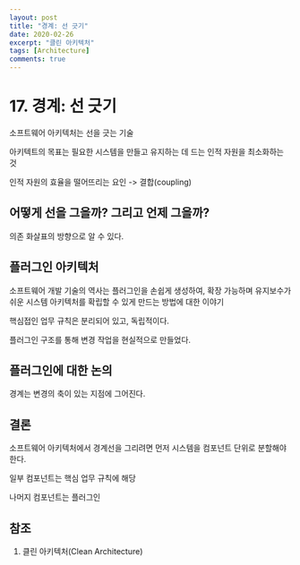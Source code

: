 ```yaml
---
layout: post
title: "경계: 선 긋기"
date: 2020-02-26
excerpt: "클린 아키텍처"
tags: [Architecture]
comments: true
---
```


# 17. 경계: 선 긋기

소프트웨어 아키텍처는 선을 긋는 기술

아키텍트의 목표는 필요한 시스템을 만들고 유지하는 데 드는 인적 자원을 최소화하는 것

인적 자원의 효율을 떨어뜨리는 요인 -> 결합(coupling)

## 어떻게 선을 그을까? 그리고 언제 그을까?

의존 화살표의 방향으로 알 수 있다.

## 플러그인 아키텍처

소프트웨어 개발 기술의 역사는 플러그인을 손쉽게 생성하여, 확장 가능하며 유지보수가 쉬운 시스템 아키텍처를 확립할 수 있게 만드는 방법에 대한 이야기

핵심접인 업무 규칙은 분리되어 있고, 독립적이다.

플러그인 구조를 통해 변경 작업을 현실적으로 만들었다.

## 플러그인에 대한 논의

경계는 변경의 축이 있는 지점에 그어진다.

## 결론

소프트웨어 아키텍처에서 경계선을 그리려면 먼저 시스템을 컴포넌트 단위로 분할해야 한다.

일부 컴포넌트는 핵심 업무 규칙에 해당

나머지 컴포넌트는 플러그인

## 참조

1. 클린 아키텍처(Clean Architecture)


